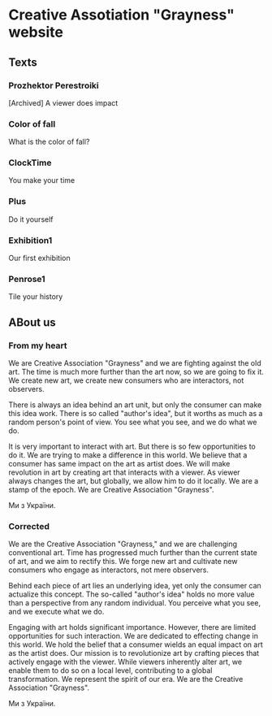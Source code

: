 # Creative Assotiation "Grayness" website

## Texts

### Prozhektor Perestroiki
[Archived] A viewer does impact

### Color of fall
What is the color of fall?

### ClockTime
You make your time

### Plus
Do it yourself

### Exhibition1
Our first exhibition

### Penrose1
Tile your history



## ABout us

### From my heart

We are Creative Association "Grayness" and we are fighting against the old art. The time is much more further than the art now, so we are going to fix it. We create new art, we create new consumers who are interactors, not observers.

There is always an idea behind an art unit, but only the consumer can make this idea work. There is so called "author's idea", but it worths as much as a random person's point of view. You see what you see, and we do what we do.

It is very important to interact with art. But there is so few opportunities to do it. We are trying to make a difference in this world. We believe that a consumer has same impact on the art as artist does. We will make revolution in art by creating art that interacts with a viewer. As viewer always changes the art, but globally, we allow him to do it locally. We are a stamp of the epoch. We are Creative Association "Grayness". 

Ми з України.


### Corrected

We are the Creative Association "Grayness," and we are challenging conventional art. Time has progressed much further than the current state of art, and we aim to rectify this. We forge new art and cultivate new consumers who engage as interactors, not mere observers.

Behind each piece of art lies an underlying idea, yet only the consumer can actualize this concept. The so-called "author's idea" holds no more value than a perspective from any random individual. You perceive what you see, and we execute what we do.

Engaging with art holds significant importance. However, there are limited opportunities for such interaction. We are dedicated to effecting change in this world. We hold the belief that a consumer wields an equal impact on art as the artist does. Our mission is to revolutionize art by crafting pieces that actively engage with the viewer. While viewers inherently alter art, we enable them to do so on a local level, contributing to a global transformation. We represent the spirit of our era. We are the Creative Association "Grayness". 

Ми з України.
